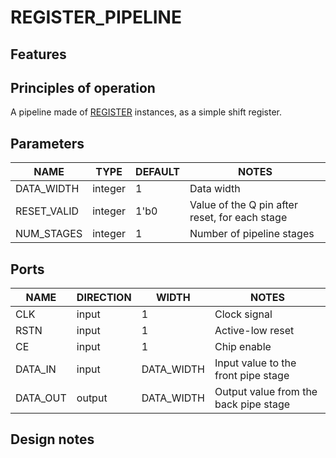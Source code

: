 # REGISTER_PIPELINE

## Features

## Principles of operation
A pipeline made of [REGISTER](modules/syn/REGISTER.md) instances, as a simple shift register.

## Parameters
| NAME | TYPE | DEFAULT | NOTES |
|-|-|-|-|
| DATA_WIDTH | integer | 1 | Data width |
| RESET_VALID | integer | 1'b0 | Value of the Q pin after reset, for each stage |
| NUM_STAGES | integer | 1 | Number of pipeline stages |

## Ports
| NAME | DIRECTION | WIDTH | NOTES |
|-|-|-|-|
| CLK | input | 1 | Clock signal |
| RSTN | input | 1 | Active-low reset |
| CE | input | 1 | Chip enable |
| DATA_IN | input | DATA_WIDTH | Input value to the front pipe stage |
| DATA_OUT | output | DATA_WIDTH | Output value from the back pipe stage |

## Design notes

